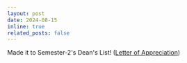 ```yaml
---
layout: post
date: 2024-08-15
inline: true
related_posts: false
---
```


Made it to Semester-2's Dean's List! ([Letter of Appreciation](../assets/pdf/deans_list_sem2_2023-24.pdf))